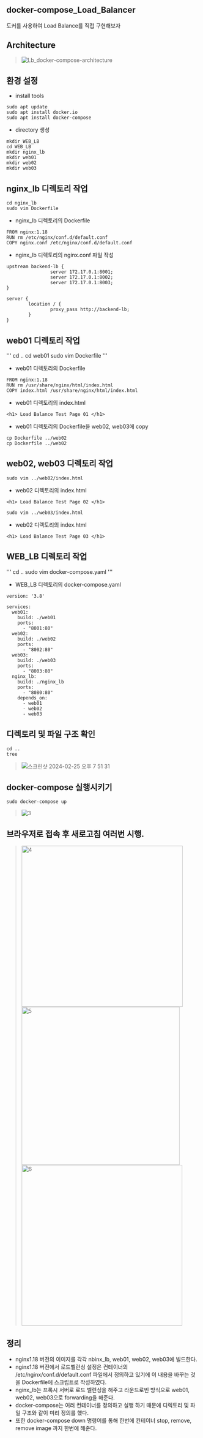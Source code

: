 ## docker-compose_Load_Balancer
도커를 사용하여 Load Balance를 직접 구현해보자

## Architecture
> ![Lb_docker-compose-architecture](https://github.com/hanmin0512/docker_Load_Balancer/assets/37041208/1cddeab1-9612-432a-8866-76cd2279f4ba)



## 환경 설정
- install tools
```
sudo apt update
sudo apt install docker.io
sudo apt install docker-compose
```
- directory 생성
```
mkdir WEB_LB
cd WEB_LB
mkdir nginx_lb
mkdir web01
mkdir web02
mkdir web03
```
## nginx_lb 디렉토리 작업
```
cd nginx_lb
sudo vim Dockerfile
```
- nginx_lb 디렉토리의 Dockerfile
```
FROM nginx:1.18
RUN rm /etc/nginx/conf.d/default.conf
COPY nginx.conf /etc/nginx/conf.d/default.conf
```
- nginx_lb 디렉토리의 nginx.conf 파일 작성
```
upstream backend-lb {
                server 172.17.0.1:8001;
                server 172.17.0.1:8002;
                server 172.17.0.1:8003;
}

server {
        location / {
                proxy_pass http://backend-lb;
        }
}
```

## web01 디렉토리 작업
'''
cd ..
cd web01
sudo vim Dockerfile
'''

- web01 디렉토리의 Dockerfile

```
FROM nginx:1.18
RUN rm /usr/share/nginx/html/index.html
COPY index.html /usr/share/nginx/html/index.html
```

- web01 디렉토리의 index.html
  
```
<h1> Load Balance Test Page 01 </h1>
```

- web01 디렉토리의 Dockerfile을 web02, web03에 copy
  
```
cp Dockerfile ../web02
cp Dockerfile ../web02
```

## web02, web03 디렉토리 작업
```
sudo vim ../web02/index.html
```
- web02 디렉토리의 index.html
```
<h1> Load Balance Test Page 02 </h1>
```
```
sudo vim ../web03/index.html
```
- web02 디렉토리의 index.html
```
<h1> Load Balance Test Page 03 </h1>
```
## WEB_LB 디렉토리 작업

'''
cd ..
sudo vim docker-compose.yaml
'''

- WEB_LB 디렉토리의 docker-compose.yaml

```
version: '3.8'

services:
  web01:
    build: ./web01
    ports:
      - "8001:80"
  web02:
    build: ./web02
    ports:
      - "8002:80"
  web03:
    build: ./web03
    ports:
      - "8003:80"
  nginx_lb:
    build: ./nginx_lb
    ports:
      - "8080:80"
    depends_on:
      - web01
      - web02
      - web03
```


## 디렉토리 및 파일 구조 확인

```
cd ..
tree
```

> ![스크린샷 2024-02-25 오후 7 51 31](https://github.com/hanmin0512/docker_Load_Balancer/assets/37041208/67d64c9b-4b34-4f8c-b047-cfa61c5522bc)



## docker-compose 실행시키기

```
sudo docker-compose up
```

> ![3](https://github.com/hanmin0512/docker_Load_Balancer/assets/37041208/b06f950e-ed47-400b-a32f-79e1143c0f9d)

## 브라우저로 접속 후 새로고침 여러번 시행.
> <img width="421" alt="4" src="https://github.com/hanmin0512/docker_Load_Balancer/assets/37041208/bb309e25-8f53-4b4d-bcb7-3b5648fd48c3">
> <img width="413" alt="5" src="https://github.com/hanmin0512/docker_Load_Balancer/assets/37041208/f7bbfda1-349c-48cd-90fa-7203d2789717">
> <img width="420" alt="6" src="https://github.com/hanmin0512/docker_Load_Balancer/assets/37041208/ea4e35f4-6fe3-4a03-b477-fff15830548e">

## 정리
- nginx1.18 버전의 이미지를 각각 nbinx_lb, web01, web02, web03에 빌드한다.
- nginx1.18 버전에서 로드벨런싱 설정은 컨테이너의 /etc/nginx/conf.d/default.conf 파일에서 정의하고 있기에 이 내용을 바꾸는 것을 Dockerfile에 스크립트로 작성하였다.
- nginx_lb는 프록시 서버로 로드 벨런싱을 해주고 라운드로빈 방식으로 web01, web02, web03으로 forwarding을 해준다.
- docker-compose는 여러 컨테이너를 정의하고 실행 하기 때문에 디렉토리 및 파일 구조와 같이 미리 정의를 했다.
- 또한 docker-compose down 명령어를 통해 한번에 컨테이너 stop, remove, remove image 까지 한번에 해준다.
